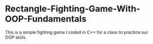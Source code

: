 # Rectangle-Fighting-Game-With-OOP-Fundamentals
This is a simple fighting game I coded in C++ for a class to practice our OOP skills.
